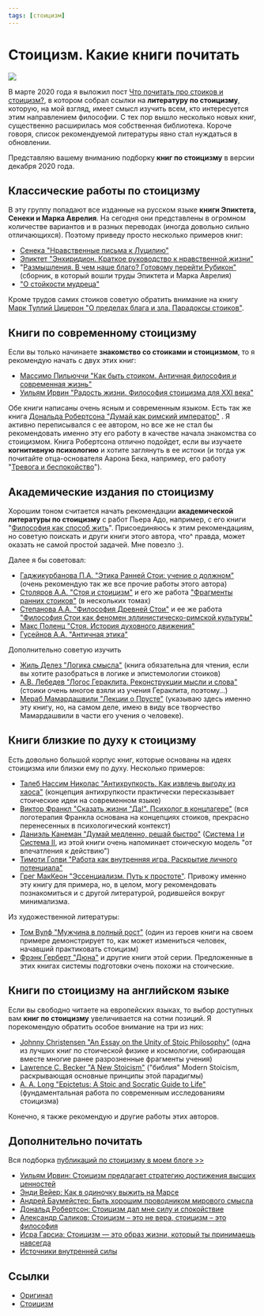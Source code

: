 ```yaml
---
tags: [стоицизм]
---
```

# Стоицизм. Какие книги почитать

![](https://sukhov.com/blog/wp-content/uploads/2020/12/stoicbooks.jpeg)

В марте 2020 года я выложил пост [Что почитать про стоиков и стоицизм?](https://sukhov.com/blog/chto-pochitat-pro-stoikov-i-stoiczizm/), в котором собрал ссылки на **литературу по стоицизму**, которую, на мой взгляд, имеет смысл изучить всем, кто интересуется этим направлением философии. С тех пор вышло несколько новых книг, существенно расширилась моя собственная библиотека. Короче говоря, список рекомендуемой литературы явно стал нуждаться в обновлении.

Представляю вашему вниманию подборку **книг по стоицизму** в версии декабря 2020 года.

## Классические работы по стоицизму

В эту группу попадают все изданные на русском языке **книги Эпиктета, Сенеки и Марка Аврелия**. На сегодня они представлены в огромном количестве вариантов и в разных переводах (иногда довольно сильно отличающихся). Поэтому приведу просто несколько примеров книг:

- [Сенека "Нравственные письма к Луцилию"](https://www.ozon.ru/context/detail/id/146693236/)
- [Эпиктет "Энхиридион. Краткое руководство к нравственной жизни"](https://www.ozon.ru/context/detail/id/9814980/)
-   "[Размышления. В чем наше благо? Готовому перейти Рубикон"](https://www.ozon.ru/context/detail/id/149034818/) (сборник, в который вошли труды Эпиктета и Марка Аврелия)
- ["О стойкости мудреца"](https://www.ozon.ru/context/detail/id/149034931/)

Кроме трудов самих стоиков советую обратить внимание на книгу [Марк Туллий Цицерон "О пределах блага и зла. Парадоксы стоиков"](https://www.ozon.ru/context/detail/id/4345497/).

## Книги по современному стоицизму

Если вы только начинаете **знакомство со стоиками и стоицизмом**, то я рекомендую начать с двух этих книг:

- [Массимо Пильюччи "Как быть стоиком. Античная философия и современная жизнь"](https://www.ozon.ru/context/detail/id/143652676/)
- [Уильям Ирвин "Радость жизни. Философия стоицизма для XXI века"](https://www.ozon.ru/product/radost-zhizni-filosofiya-stoitsizma-dlya-xxi-veka-irvin-uilyam-212684125/?_bctx=CAUQqOPuDg)

Обе книги написаны очень ясным и современным языком. Есть так же книга [Дональда Робертсона "Думай как римский император"](https://www.ozon.ru/product/dumay-kak-rimskiy-imperator-stoicheskaya-filosofiya-marka-avreliya-dlya-preodoleniya-183191050/) . Я активно переписывался с ее автором, но все же не стал бы рекомендовать именно эту его работу в качестве начала знакомства со стоицизмом. Книга Робертсона отлично подойдет, если вы изучаете **когнитивную психологию** и хотите заглянуть в ее истоки (и тогда уж почитайте отца-основателя Аарона Бека, например, его работу "[Тревога и беспокойство](https://www.ozon.ru/context/detail/id/156082564/)").

## Академические издания по стоицизму

Хорошим тоном считается начать рекомендации **академической литературы по стоицизму** с работ Пьера Адо, например, с его книги "[Философия как способ жить](https://www.ozon.ru/context/detail/id/143796596/)". Присоединяюсь к этим рекомендациям, но советую поискать и други книги этого автора, что^ правда, может оказать не самой простой задачей. Мне повезло :).

Далее я бы советовал:

- [Гаджикурбанова П.А. "Этика Ранней Стои: учение о должном"](http://philosophy.ru/library/etika-ranney-stoi-uchenie-o-dolzhnom/) (очень рекомендую так же все прочие работы этого автора)
- [Столяров А.А. "Стоя и стоицизм"](https://www.ozon.ru/context/detail/id/32663507/) и его же работа ["Фрагменты ранних стоиков"](https://www.ozon.ru/context/detail/id/6121316/) (в нескольких томах)
- [Степанова А.А. "Философия Древней Стои"](https://www.ozon.ru/context/detail/id/5660030/) и ее же работа ["Философия Стои как феномен эллинистическо-римской культуры"](https://www.ozon.ru/context/detail/id/19890157/)
- [Макс Поленц "Стоя. История духовного движения"](https://www.ozon.ru/context/detail/id/32454127/)
- [Гусейнов А.А. "Античная этика"](https://www.ozon.ru/context/detail/id/140620507/)

Дополнительно советую изучить

- [Жиль Делез "Логика смысла"](https://www.ozon.ru/context/detail/id/21789947/) (книга обязательна для чтения, если вы хотите разобраться в логике и эпистемологии стоиков)
- [А.В. Лебедев "Логос Гераклита. Реконструкции мысли и слова"](https://www.ozon.ru/product/logos-geraklita-rekonstruktsii-mysli-i-slova-s-novym-kriticheskim-izdaniem-fragmentov-179574497/) (стоики очень многое взяли из учения Гераклита, поэтому…)
- [Мераб Мамардашвили "Лекции о Прусте"](https://www.ozon.ru/context/detail/id/8684794/) (указываю здесь именно эту книгу, но, на самом деле, имею в виду все творчество Мамардашвили в части его учения о человеке).

## Книги близкие по духу к стоицизму

Есть довольно большой корпус книг, которые основаны на идеях стоицизма или близки ему по духу. Несколько примеров:

- [Талеб Нассим Николас "Антихрупкость. Как извлечь выгоду из хаоса"](https://www.ozon.ru/context/detail/id/24310355/) (концепция антихрупкости практически пересказывает стоические идеи на современном языке)
- [Виктор Франкл "Сказать жизни "Да!". Психолог в концлагере"](https://www.ozon.ru/context/detail/id/4473202/) (вся логотерапия Франкла основана на концепциях стоиков, прекрасно перенесенных в психологический контекст)
- [Даниэль Канеман "Думай медленно, решай быстро"](https://www.ozon.ru/context/detail/id/24286114/) ([Система I и Система II](https://sukhov.com/blog/chto-takoe-sistema-1-i-sistema-2/), из этой книги очень напоминает стоическую модель "от впечатления к действию")
- [Тимоти Голви "Работа как внутренняя игра. Раскрытие личного потенциала"](https://www.ozon.ru/context/detail/id/146824666/)
- [Грег МакКеон "Эссенциализм. Путь к простоте"](https://www.ozon.ru/context/detail/id/30966970/). Привожу именно эту книгу для примера, но, в целом, могу рекомендовать познакомиться и с другой литературой, родившейся вокруг минимализма.

Из художественной литературы:

- [Том Вулф "Мужчина в полный рост"](https://www.ozon.ru/context/detail/id/198945982/) (один из героев книги на своем примере демонстрирует то, как может измениться человек, начавший практиковать стоицизм)
- [Фрэнк Герберт "Дюна"](https://www.ozon.ru/product/dyuna-gerbert-frenk-210518860/) и другие книги этой серии. Предложенные в этих книгах системы подготовки очень похожи на стоические.

## Книги по стоицизму на английском языке

Если вы свободно читаете на европейских языках, то выбор доступных вам **книг по стоицизму** увеличивается на сотни позиций. Я порекомендую обратить особое внимание на три из них:

- [Johnny Christensen "An Essay on the Unity of Stoic Philosophy"](https://www.amazon.com/gp/product/8763538989/ref=ox_sc_act_title_2?smid=ATVPDKIKX0DER&psc=1) (одна из лучших книг по стоической физике и космологии, собирающая вместе многие ранее разрозненные фрагменты учения)
- [Lawrence C. Becker "A New Stoicism"](https://www.amazon.com/gp/product/069117721X/ref=ox_sc_act_title_1?smid=ATVPDKIKX0DER&psc=1) ("библия" Modern Stoicism, раскрывающая основные принципы этой парадигмы)
- [A. A. Long "Epictetus: A Stoic and Socratic Guide to Life"](https://www.amazon.com/gp/product/B00NR5W530/ref=dbs_a_def_rwt_hsch_vapi_tkin_p1_i0) (фундаментальная работа по современным исследованиям стоицизма)

Конечно, я также рекомендую и другие работы этих авторов.

## Дополнительно почитать

Вся подборка [публикаций по стоицизму в моем блоге >>](https://sukhov.com/blog/tag/stoicism/)

- [Уильям Ирвин: Стоицизм предлагает стратегию достижения высших ценностей](https://sukhov.com/blog/uilyam-irvin-stoiczizm-predlagaet-strategiyu-dostizheniya-vysshih-czennostej/)
- [Энди Вейер: Как в одиночку выжить на Марсе](https://sukhov.com/blog/endi-vejer-kak-v-odinochku-vyzhit-na-marse/)
- [Андрей Баумейстер: Быть хорошим проводником мирового смысла](https://sukhov.com/blog/andrej-baumejster-byt-horoshim-provodnikom-mirovogo-smysla/)
- [Дональд Робертсон: Стоицизм дал мне силу и спокойствие](https://sukhov.com/blog/donald-robertson-stoiczizm-dal-mne-silu-i-spokojstvie/)
- [Александр Саликов: Стоицизм – это не вера, стоицизм – это философия](https://sukhov.com/blog/aleksandr-salikov-stoiczizm-eto-ne-vera-stoiczizm-eto-filosofiya/)
- [Исра Гарсиа: Стоицизм — это образ жизни, который ты принимаешь навсегда](https://sukhov.com/blog/isra-garsia-stoiczizm-eto-obraz-zhizni-kotoryj-ty-prinimaesh-navsegda/)
- [Источники внутренней силы](https://sukhov.com/blog/istochniki-vnutrennej-sily/)

## Ссылки

* [Оригинал](https://sukhov.com/blog/stoiczizm-kakie-knigi-pochitat/)
* [Стоицизм](Стоицизм.md)